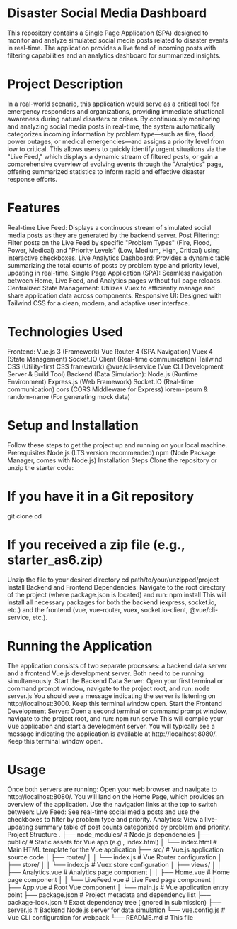 # Disaster Social Media Dashboard
This repository contains a Single Page Application (SPA) designed to monitor and analyze simulated social media posts related to disaster events in real-time. The application provides a live feed of incoming posts with filtering capabilities and an analytics dashboard for summarized insights.
# Project Description
In a real-world scenario, this application would serve as a critical tool for emergency responders and organizations, providing immediate situational awareness during natural disasters or crises. By continuously monitoring and analyzing social media posts in real-time, the system automatically categorizes incoming information by problem type—such as fire, flood, power outages, or medical emergencies—and assigns a priority level from low to critical. This allows users to quickly identify urgent situations via the "Live Feed," which displays a dynamic stream of filtered posts, or gain a comprehensive overview of evolving events through the "Analytics" page, offering summarized statistics to inform rapid and effective disaster response efforts.
# Features
Real-time Live Feed: Displays a continuous stream of simulated social media posts as they are generated by the backend server.
Post Filtering: Filter posts on the Live Feed by specific "Problem Types" (Fire, Flood, Power, Medical) and "Priority Levels" (Low, Medium, High, Critical) using interactive checkboxes.
Live Analytics Dashboard: Provides a dynamic table summarizing the total counts of posts by problem type and priority level, updating in real-time.
Single Page Application (SPA): Seamless navigation between Home, Live Feed, and Analytics pages without full page reloads.
Centralized State Management: Utilizes Vuex to efficiently manage and share application data across components.
Responsive UI: Designed with Tailwind CSS for a clean, modern, and adaptive user interface.
# Technologies Used
Frontend:
Vue.js 3 (Framework)
Vue Router 4 (SPA Navigation)
Vuex 4 (State Management)
Socket.IO Client (Real-time communication)
Tailwind CSS (Utility-first CSS framework)
@vue/cli-service (Vue CLI Development Server & Build Tool)
Backend (Data Simulation):
Node.js (Runtime Environment)
Express.js (Web Framework)
Socket.IO (Real-time communication)
cors (CORS Middleware for Express)
lorem-ipsum & random-name (For generating mock data)
# Setup and Installation
Follow these steps to get the project up and running on your local machine.
Prerequisites
Node.js (LTS version recommended)
npm (Node Package Manager, comes with Node.js)
Installation Steps
Clone the repository or unzip the starter code:
# If you have it in a Git repository
  git clone <your-repo-url>
  cd <your-repo-name>
# If you received a zip file (e.g., starter_as6.zip)
Unzip the file to your desired directory
  cd path/to/your/unzipped/project
Install Backend and Frontend Dependencies:
Navigate to the root directory of the project (where package.json is located) and run:
npm install
This will install all necessary packages for both the backend (express, socket.io, etc.) and the frontend (vue, vue-router, vuex, socket.io-client, @vue/cli-service, etc.).
# Running the Application
The application consists of two separate processes: a backend data server and a frontend Vue.js development server. Both need to be running simultaneously.
Start the Backend Data Server:
Open your first terminal or command prompt window, navigate to the project root, and run:
	node server.js
You should see a message indicating the server is listening on http://localhost:3000. Keep this terminal window open.
Start the Frontend Development Server:
Open a second terminal or command prompt window, navigate to the project root, and run:
	npm run serve
This will compile your Vue application and start a development server. You will typically see a message indicating the application is available at http://localhost:8080/. Keep this terminal window open.
# Usage
Once both servers are running:
Open your web browser and navigate to http://localhost:8080/.
You will land on the Home Page, which provides an overview of the application.
Use the navigation links at the top to switch between:
Live Feed: See real-time social media posts and use the checkboxes to filter by problem type and priority.
Analytics: View a live-updating summary table of post counts categorized by problem and priority.
Project Structure
.
├── node_modules/         # Node.js dependencies 
├── public/               # Static assets for Vue app (e.g., index.html)
│   └── index.html        # Main HTML template for the Vue application
├── src/                  # Vue.js application source code
│   ├── router/
│   │   └── index.js      # Vue Router configuration
│   ├── store/
│   │   └── index.js      # Vuex store configuration
│   ├── views/
│   │   ├── Analytics.vue # Analytics page component
│   │   ├── Home.vue      # Home page component
│   │   └── LiveFeed.vue  # Live Feed page component
│   ├── App.vue           # Root Vue component
│   └── main.js           # Vue application entry point
├── package.json          # Project metadata and dependency list
├── package-lock.json     # Exact dependency tree (ignored in submission)
├── server.js             # Backend Node.js server for data simulation
└── vue.config.js         # Vue CLI configuration for webpack
└── README.md             # This file
